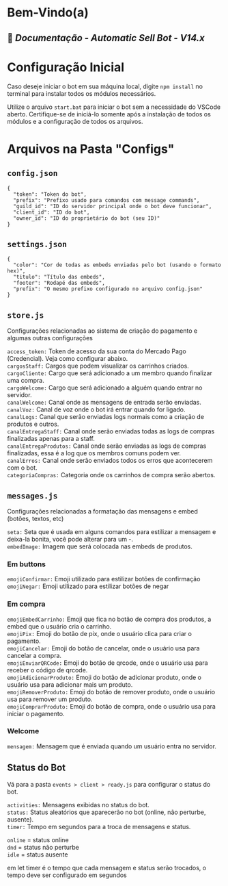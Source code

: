 # Bem-Vindo(a)
## 👑 _Documentação - Automatic Sell Bot - V14.x_

# Configuração Inicial

Caso deseje iniciar o bot em sua máquina local, digite `npm install` no terminal para instalar todos os módulos necessários.

Utilize o arquivo `start.bat` para iniciar o bot sem a necessidade do VSCode aberto. Certifique-se de iniciá-lo somente após a instalação de todos os módulos e a configuração de todos os arquivos.

# Arquivos na Pasta "Configs"

## `config.json`

```
{
  "token": "Token do bot",
  "prefix": "Prefixo usado para comandos com message commands",
  "guild_id": "ID do servidor principal onde o bot deve funcionar",
  "client_id": "ID do bot",
  "owner_id": "ID do proprietário do bot (seu ID)"
}
```

## `settings.json`

```
{
  "color": "Cor de todas as embeds enviadas pelo bot (usando o formato hex)",
  "titulo": "Título das embeds",
  "footer": "Rodapé das embeds",
  "prefix": "O mesmo prefixo configurado no arquivo config.json"
}
```

## `store.js`

Configurações relacionadas ao sistema de criação do pagamento e algumas outras configurações

`access_token:` Token de acesso da sua conta do Mercado Pago (Credencial). Veja como configurar abaixo. <br>
`cargosStaff:` Cargos que podem visualizar os carrinhos criados. <br>
`cargoCliente:` Cargo que será adicionado a um membro quando finalizar uma compra. <br>
`cargoWelcome:` Cargo que será adicionado a alguém quando entrar no servidor. <br>
`canalWelcome:` Canal onde as mensagens de entrada serão enviadas. <br>
`canalVoz:` Canal de voz onde o bot irá entrar quando for ligado. <br>
`canalLogs:` Canal que serão enviadas logs normais como a criação de produtos e outros. <br>
`canalEntregaStaff:` Canal onde serão enviadas todas as logs de compras finalizadas apenas para a staff. <br>
`canalEntregaProdutos:` Canal onde serão enviadas as logs de compras finalizadas, essa é a log que os membros comuns podem ver. <br>
`canalErros:` Canal onde serão enviados todos os erros que acontecerem com o bot. <br>
`categoriaCompras:` Categoria onde os carrinhos de compra serão abertos. <br>

## `messages.js`

Configurações relacionadas a formatação das mensagens e embed (botões, textos, etc)

`seta:` Seta que é usada em alguns comandos para estilizar a mensagem e deixa-la bonita, você pode alterar para um -. <br>
`embedImage:` Imagem que será colocada nas embeds de produtos. <br>

### Em buttons

`emojiConfirmar:` Emoji utilizado para estilizar botões de confirmação <br>
`emojiNegar:` Emoji utilizado para estilizar botões de negar <br>

### Em compra

`emojiEmbedCarrinho:` Emoji que fica no botão de compra dos produtos, a embed que o usuário cria o carrinho. <br>
`emojiPix:` Emoji do botão de pix, onde o usuário clica para criar o pagamento. <br>
`emojiCancelar:` Emoji do botão de cancelar, onde o usuário usa para cancelar a compra. <br>
`emojiEnviarQRCode:` Emoji do botão de qrcode, onde o usuário usa para receber o código de qrcode. <br>
`emojiAdicionarProduto:` Emoji do botão de adicionar produto, onde o usuário usa para adicionar mais um produto. <br>
`emojiRemoverProduto:` Emoji do botão de remover produto, onde o usuário usa para remover um produto. <br>
`emojiComprarProduto:` Emoji do botão de compra, onde o usuário usa para iniciar o pagamento. <br>

### Welcome

`mensagem:` Mensagem que é enviada quando um usuário entra no servidor. <br>

## Status do Bot

Vá para a pasta `events > client > ready.js` para configurar o status do bot.

`activities:` Mensagens exibidas no status do bot.<br>
`status:` Status aleatórios que aparecerão no bot (online, não perturbe, ausente).<br>
`timer:` Tempo em segundos para a troca de mensagens e status.<br>

`online` = status online<br>
`dnd` = status não perturbe<br>
`idle` = status ausente<br>

em let timer é o tempo que cada mensagem e status serão trocados, o tempo deve ser configurado em segundos